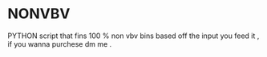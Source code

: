 # NONVBV
PYTHON script that fins 100 % non vbv bins based off the input you feed it , if you wanna purchese dm me .
